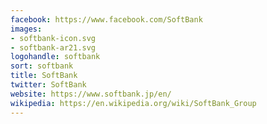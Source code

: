 ```yaml
---
facebook: https://www.facebook.com/SoftBank
images:
- softbank-icon.svg
- softbank-ar21.svg
logohandle: softbank
sort: softbank
title: SoftBank
twitter: SoftBank
website: https://www.softbank.jp/en/
wikipedia: https://en.wikipedia.org/wiki/SoftBank_Group
---
```

